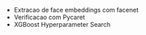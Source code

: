 - Extracao de face embeddings com facenet 
- Verificacao com Pycaret
- XGBoost Hyperparameter Search
